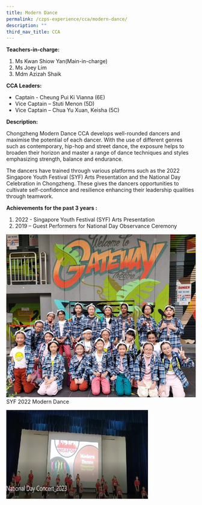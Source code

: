 ```yaml
---
title: Modern Dance
permalink: /czps-experience/cca/modern-dance/
description: ""
third_nav_title: CCA
---
```

<p><strong>Teachers-in-charge:&nbsp;</strong></p>
<ol>
<li>Ms Kwan Shiow Yan(Main-in-charge)</li>
<li>Ms Joey Lim</li>
<li>Mdm Azizah Shaik</li>
</ol>
<p><strong>CCA Leaders:</strong></p>
<ul>
<li>Captain - Cheung Pui Ki Vianna (6E)</li>
<li>Vice Captain – Stuti Menon (5D)</li>
<li>Vice Captain – Chua Yu Xuan, Keisha (5C)</li>
</ul>
<p><strong>Description:</strong></p>
<p>Chongzheng Modern Dance CCA develops well-rounded dancers and maximise the potential of each dancer. With the use of different genres such as contemporary, hip-hop and street dance, the exposure helps to broaden their horizon and master a range of dance techniques and styles emphasizing strength, balance and endurance.</p>
<p>The dancers have trained through various platforms such as the 2022 Singapore Youth Festival (SYF) Arts Presentation and the National Day Celebration in Chongzheng. These gives the dancers opportunities to cultivate self-confidence and resilience enhancing their leadership qualities through teamwork. </p>
<p>
</p><p><strong>Achievements for the past 3 years :</strong></p>
<ol>
<li>2022 - Singapore Youth Festival (SYF) Arts Presentation </li>
<li>2019 – Guest Performers for National Day Observance Ceremony&nbsp;</li>

</ol>
<p><img src="/images/modern%20dance%202023_1.jpg">
	SYF 2022 Modern Dance</p><p></p>
	<p><img src="/images/modern%20dance%202023_2.png">
</p>